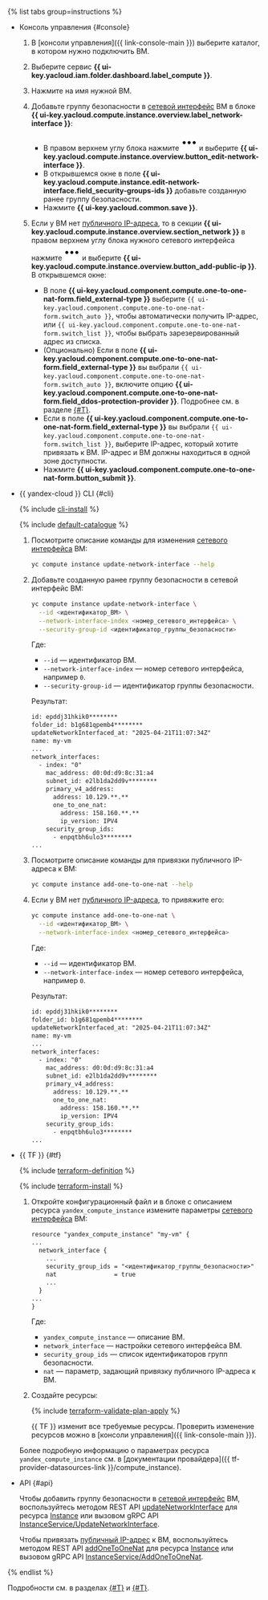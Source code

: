 {% list tabs group=instructions %}

- Консоль управления {#console}

  1. В [консоли управления]({{ link-console-main }}) выберите каталог, в котором нужно подключить ВМ.
  1. Выберите сервис **{{ ui-key.yacloud.iam.folder.dashboard.label_compute }}**.
  1. Нажмите на имя нужной ВМ.
  1. Добавьте группу безопасности в [сетевой интерфейс](../../../compute/concepts/network.md) ВМ в блоке **{{ ui-key.yacloud.compute.instance.overview.label_network-interface }}**:

     * В правом верхнем углу блока нажмите ![image](../../../_assets/console-icons/ellipsis.svg) и выберите **{{ ui-key.yacloud.compute.instance.overview.button_edit-network-interface }}**.
     * В открывшемся окне в поле **{{ ui-key.yacloud.compute.instance.edit-network-interface.field_security-groups-ids }}** добавьте созданную ранее группу безопасности.
     * Нажмите **{{ ui-key.yacloud.common.save }}**.

  1. Если у ВМ нет [публичного IP-адреса](../../../vpc/concepts/address.md#public-addresses), то в секции **{{ ui-key.yacloud.compute.instance.overview.section_network }}** в правом верхнем углу блока нужного сетевого интерфейса нажмите ![image](../../../_assets/console-icons/ellipsis.svg) и выберите **{{ ui-key.yacloud.compute.instance.overview.button_add-public-ip }}**. В открывшемся окне:

      * В поле **{{ ui-key.yacloud.component.compute.one-to-one-nat-form.field_external-type }}** выберите `{{ ui-key.yacloud.component.compute.one-to-one-nat-form.switch_auto }}`, чтобы автоматически получить IP-адрес, или `{{ ui-key.yacloud.component.compute.one-to-one-nat-form.switch_list }}`, чтобы выбрать зарезервированный адрес из списка.
      * (Опционально) Если в поле **{{ ui-key.yacloud.component.compute.one-to-one-nat-form.field_external-type }}** вы выбрали `{{ ui-key.yacloud.component.compute.one-to-one-nat-form.switch_auto }}`, включите опцию **{{ ui-key.yacloud.component.compute.one-to-one-nat-form.field_ddos-protection-provider }}**. Подробнее см. в разделе [{#T}](../../../vpc/ddos-protection/index.md).
      * Если в поле **{{ ui-key.yacloud.component.compute.one-to-one-nat-form.field_external-type }}** вы выбрали `{{ ui-key.yacloud.component.compute.one-to-one-nat-form.switch_list }}`, выберите IP-адрес, который хотите привязать к ВМ. IP-адрес и ВМ должны находиться в одной зоне доступности.
      * Нажмите **{{ ui-key.yacloud.component.compute.one-to-one-nat-form.button_submit }}**.

- {{ yandex-cloud }} CLI {#cli}

  {% include [cli-install](../../cli-install.md) %}

  {% include [default-catalogue](../../default-catalogue.md) %}

  1. Посмотрите описание команды для изменения [сетевого интерфейса](../../../compute/concepts/network.md) ВМ:

      ```bash
      yc compute instance update-network-interface --help
      ```

  1. Добавьте созданную ранее группу безопасности в сетевой интерфейс ВМ:

      ```bash
      yc compute instance update-network-interface \
        --id <идентификатор_ВМ> \
        --network-interface-index <номер_сетевого_интерфейса> \
        --security-group-id <идентификатор_группы_безопасности>
      ```

      Где:

      * `--id` — идентификатор ВМ.
      * `--network-interface-index` — номер сетевого интерфейса, например `0`.
      * `--security-group-id` — идентификатор группы безопасности.

      Результат:

      ```text
      id: epddj31hkik0********
      folder_id: b1g681qpemb4********
      updateNetworkInterfaced_at: "2025-04-21T11:07:34Z"
      name: my-vm
      ...
      network_interfaces:
        - index: "0"
          mac_address: d0:0d:d9:8c:31:a4
          subnet_id: e2lb1da2dd9v********
          primary_v4_address:
            address: 10.129.**.**
            one_to_one_nat:
              address: 158.160.**.**
              ip_version: IPV4
          security_group_ids:
            - enpqtbh6ulo3********
      ...
      ```

  1. Посмотрите описание команды для привязки публичного IP-адреса к ВМ:

      ```bash
      yc compute instance add-one-to-one-nat --help
      ```

  1. Если у ВМ нет [публичного IP-адреса](../../../vpc/concepts/address.md#public-addresses), то привяжите его:

      ```bash
      yc compute instance add-one-to-one-nat \
        --id <идентификатор_ВМ> \
        --network-interface-index <номер_сетевого_интерфейса>
      ```

      Где:

      * `--id` — идентификатор ВМ.
      * `--network-interface-index` — номер сетевого интерфейса, например `0`.

      Результат:

      ```text
      id: epddj31hkik0********
      folder_id: b1g681qpemb4********
      updateNetworkInterfaced_at: "2025-04-21T11:07:34Z"
      name: my-vm
      ...
      network_interfaces:
        - index: "0"
          mac_address: d0:0d:d9:8c:31:a4
          subnet_id: e2lb1da2dd9v********
          primary_v4_address:
            address: 10.129.**.**
            one_to_one_nat:
              address: 158.160.**.**
              ip_version: IPV4
          security_group_ids:
            - enpqtbh6ulo3********
      ...
      ```

- {{ TF }} {#tf}

  {% include [terraform-definition](../../../_tutorials/_tutorials_includes/terraform-definition.md) %}

  {% include [terraform-install](../../terraform-install.md) %}

  1. Откройте конфигурационный файл и в блоке с описанием ресурса `yandex_compute_instance` измените параметры [сетевого интерфейса](../../../compute/concepts/network.md) ВМ:

      ```hcl
      resource "yandex_compute_instance" "my-vm" {
      ...
        network_interface {
          ...
          security_group_ids = "<идентификатор_группы_безопасности>"
          nat                = true
          ...
        }
      ...
      }
      ```

      Где:

      * `yandex_compute_instance` — описание ВМ.
      * `network_interface` — настройки сетевого интерфейса ВМ.
      * `security_group_ids` — список идентификаторов групп безопасности.
      * `nat` — параметр, задающий привязку публичного IP-адреса к ВМ.

  1. Создайте ресурсы:

      {% include [terraform-validate-plan-apply](../../../_tutorials/_tutorials_includes/terraform-validate-plan-apply.md) %}

      {{ TF }} изменит все требуемые ресурсы. Проверить изменение ресурсов можно в [консоли управления]({{ link-console-main }}).

  Более подробную информацию о параметрах ресурса `yandex_compute_instance` см. в [документации провайдера]({{ tf-provider-datasources-link }}/compute_instance).

- API {#api}

  Чтобы добавить группу безопасности в [сетевой интерфейс](../../../compute/concepts/network.md) ВМ, воспользуйтесь методом REST API [updateNetworkInterface](../../../compute/api-ref/Instance/updateNetworkInterface.md) для ресурса [Instance](../../../compute/api-ref/Instance/index.md) или вызовом gRPC API [InstanceService/UpdateNetworkInterface](../../../compute/api-ref/grpc/Instance/updateNetworkInterface.md).

  Чтобы привязать [публичный IP-адрес](../../../vpc/concepts/address.md#public-addresses) к ВМ, воспользуйтесь методом REST API [addOneToOneNat](../../../compute/api-ref/Instance/addOneToOneNat.md) для ресурса [Instance](../../../compute/api-ref/Instance/index.md) или вызовом gRPC API [InstanceService/AddOneToOneNat](../../../compute/api-ref/grpc/Instance/addOneToOneNat.md).

{% endlist %}

Подробности см. в разделах [{#T}](../../../compute/operations/vm-control/vm-change-security-groups-set.md) и [{#T}](../../../compute/operations/vm-control/vm-attach-public-ip.md).